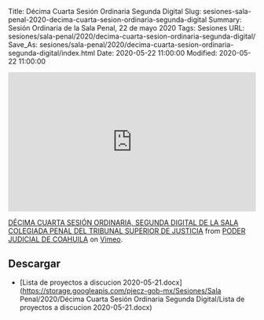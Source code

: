 Title: Décima Cuarta Sesión Ordinaria Segunda Digital
Slug: sesiones-sala-penal-2020-decima-cuarta-sesion-ordinaria-segunda-digital
Summary: Sesión Ordinaria de la Sala Penal, 22 de mayo 2020
Tags: Sesiones
URL: sesiones/sala-penal/2020/decima-cuarta-sesion-ordinaria-segunda-digital/
Save_As: sesiones/sala-penal/2020/decima-cuarta-sesion-ordinaria-segunda-digital/index.html
Date: 2020-05-22 11:00:00
Modified: 2020-05-22 11:00:00


<div style="padding:56.25% 0 0 0;position:relative;"><iframe src="https://player.vimeo.com/video/421043815" style="position:absolute;top:0;left:0;width:100%;height:100%;" frameborder="0" allow="autoplay; fullscreen" allowfullscreen></iframe></div><script src="https://player.vimeo.com/api/player.js"></script> <p><a href="https://vimeo.com/421043815">DÉCIMA CUARTA SESIÓN ORDINARIA, SEGUNDA DIGITAL DE LA SALA COLEGIADA PENAL DEL TRIBUNAL SUPERIOR DE JUSTICIA</a> from <a href="https://vimeo.com/user103229504">PODER JUDICIAL DE COAHUILA</a> on <a href="https://vimeo.com">Vimeo</a>.</p>


## Descargar


* [Lista de proyectos a discucion 2020-05-21.docx](https://storage.googleapis.com/pjecz-gob-mx/Sesiones/Sala Penal/2020/Décima Cuarta Sesión Ordinaria Segunda Digital/Lista de proyectos a discucion 2020-05-21.docx)


